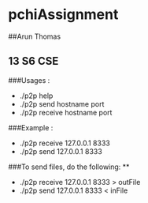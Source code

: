 # pchiAssignment

##Arun Thomas
## 13 S6 CSE

###Usages :
- ./p2p help
- ./p2p send hostname port
- ./p2p receive hostname port

###Example : 
- ./p2p receive 127.0.0.1 8333
- ./p2p send 127.0.0.1 8333

###To send files, do the following: **
- ./p2p receive 127.0.0.1 8333 &gt; outFile
- ./p2p send 127.0.0.1 8333 &lt; inFile
